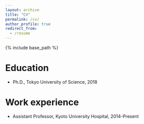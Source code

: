 ```yaml
---
layout: archive
title: "CV"
permalink: /cv/
author_profile: true
redirect_from:
  - /resume
---
```


{% include base_path %}

Education
======
<!--
 * B.S., Tokyo University of Science, 2009
 * M.S., Tokyo University of Science, 2014
-->
* Ph.D., Tokyo University of Science, 2018

Work experience
======
* Assistant Professor, Kyoto University Hospital, 2014-Present
 
